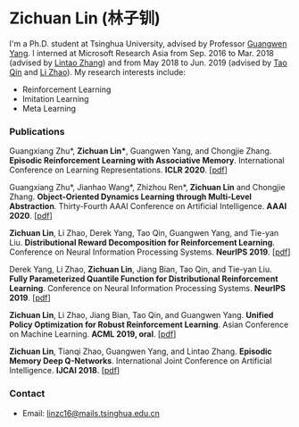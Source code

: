 # Zichuan Lin (林子钏)

I'm a Ph.D. student at Tsinghua University, advised by Professor [Guangwen Yang](https://www.tsinghua.edu.cn/publish/csen/4623/2010/20101224195554390212530/20101224195554390212530_.html). I interned at Microsoft Research Asia from Sep. 2016 to Mar. 2018 (advised by [Lintao Zhang](https://www.microsoft.com/en-us/research/people/lintaoz/)) and from May 2018 to Jun. 2019 (advised by [Tao Qin](https://www.microsoft.com/en-us/research/people/taoqin/) and [Li Zhao](https://www.microsoft.com/en-us/research/people/lizo/)). My research interests include:
- Reinforcement Learning
- Imitation Learning
- Meta Learning

### Publications
Guangxiang Zhu\*, **Zichuan Lin\***, Guangwen Yang, and Chongjie Zhang. **Episodic Reinforcement Learning with Associative Memory**. International Conference on Learning Representations. **ICLR 2020**.
[[pdf](https://openreview.net/forum?id=HkxjqxBYDB&noteId=HkxjqxBYDB)]

Guangxiang Zhu\*, Jianhao Wang\*, Zhizhou Ren\*, **Zichuan Lin** and Chongjie Zhang. **Object-Oriented Dynamics Learning through Multi-Level Abstraction**. Thirty-Fourth AAAI Conference on Artificial Intelligence. **AAAI 2020**.
[[pdf](https://arxiv.org/abs/1904.07482)]

**Zichuan Lin**, Li Zhao, Derek Yang, Tao Qin, Guangwen Yang, and Tie-yan Liu. **Distributional Reward Decomposition for Reinforcement Learning**. Conference on Neural Information Processing Systems. **NeurIPS 2019**.
[[pdf](https://arxiv.org/abs/1911.02166)]

Derek Yang, Li Zhao, **Zichuan Lin**, Jiang Bian, Tao Qin, and Tie-yan Liu. **Fully Parameterized Quantile Function for Distributional Reinforcement Learning**. Conference on Neural Information Processing Systems. **NeurIPS 2019**.
[[pdf](https://arxiv.org/abs/1911.02140)]

**Zichuan Lin**, Li Zhao, Jiang Bian, Tao Qin, and Guangwen Yang. **Unified Policy Optimization for Robust Reinforcement Learning**.    Asian Conference on Machine Learning. **ACML 2019, oral**.
[[pdf](http://proceedings.mlr.press/v101/lin19a.html)]

**Zichuan Lin**, Tianqi Zhao, Guangwen Yang, and Lintao Zhang. **Episodic Memory Deep Q-Networks**. International Joint Conference on Artificial Intelligence. **IJCAI 2018**.
[[pdf](https://arxiv.org/abs/1805.07603)]


### Contact
- Email: linzc16@mails.tsinghua.edu.cn
